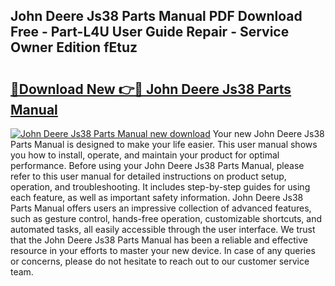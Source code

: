## John Deere Js38 Parts Manual PDF Download Free - Part-L4U User Guide Repair - Service Owner Edition fEtuz

# <h2><a href="http://bc86234.oget.top/?id=John+Deere+Js38+Parts+Manual">🔗Download New 👉🔴 John Deere Js38 Parts Manual</a></h2>

[![John Deere Js38 Parts Manual new download](https://i.imgur.com/5g1atiW.png)](http://bc86234.oget.top/?id=John+Deere+Js38+Parts+Manual)
Your new John Deere Js38 Parts Manual is designed to make your life easier. This user manual shows you how to install, operate, and maintain your product for optimal performance. Before using your John Deere Js38 Parts Manual, please refer to this user manual for detailed instructions on product setup, operation, and troubleshooting. It includes step-by-step guides for using each feature, as well as important safety information. John Deere Js38 Parts Manual offers users an impressive collection of advanced features, such as gesture control, hands-free operation, customizable shortcuts, and automated tasks, all easily accessible through the user interface. We trust that the John Deere Js38 Parts Manual has been a reliable and effective resource in your efforts to master your new device. In case of any queries or concerns, please do not hesitate to reach out to our customer service team.
